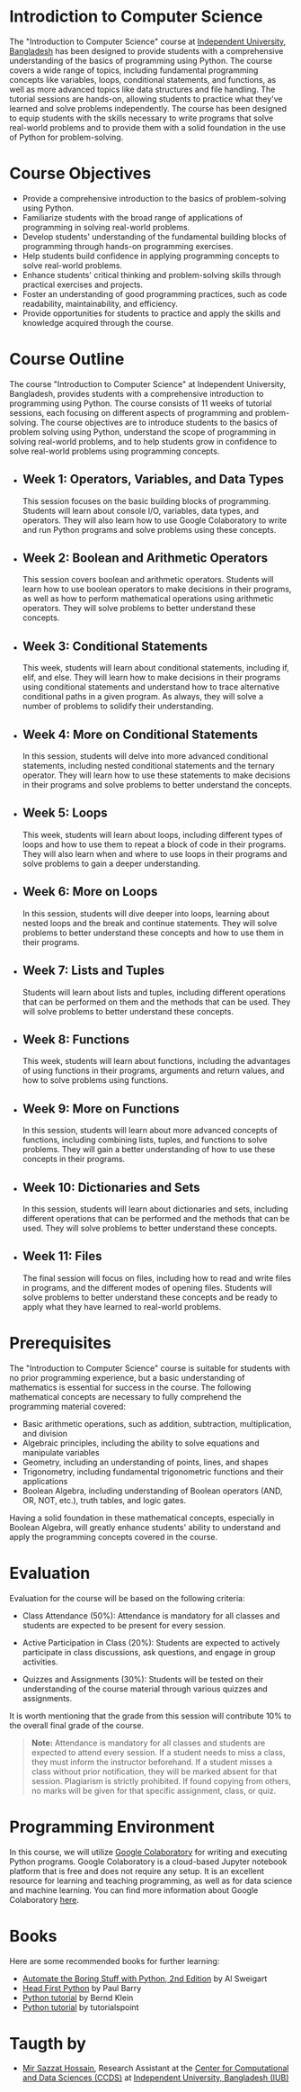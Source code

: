 # Introdiction to Computer Science

The "Introduction to Computer Science" course at [Independent University, Bangladesh](http://iub.edu.bd) has been designed to provide students with a comprehensive understanding of the basics of programming using Python. The course covers a wide range of topics, including fundamental programming concepts like variables, loops, conditional statements, and functions, as well as more advanced topics like data structures and file handling. The tutorial sessions are hands-on, allowing students to practice what they've learned and solve problems independently. The course has been designed to equip students with the skills necessary to write programs that solve real-world problems and to provide them with a solid foundation in the use of Python for problem-solving.

# Course Objectives

- Provide a comprehensive introduction to the basics of problem-solving using Python.
- Familiarize students with the broad range of applications of programming in solving real-world problems.
- Develop students' understanding of the fundamental building blocks of programming through hands-on programming exercises.
- Help students build confidence in applying programming concepts to solve real-world problems.
- Enhance students' critical thinking and problem-solving skills through practical exercises and projects.
- Foster an understanding of good programming practices, such as code readability, maintainability, and efficiency.
- Provide opportunities for students to practice and apply the skills and knowledge acquired through the course.

# Course Outline

The course "Introduction to Computer Science" at Independent University, Bangladesh, provides students with a comprehensive introduction to programming using Python. The course consists of 11 weeks of tutorial sessions, each focusing on different aspects of programming and problem-solving. The course objectives are to introduce students to the basics of problem solving using Python, understand the scope of programming in solving real-world problems, and to help students grow in confidence to solve real-world problems using programming concepts.

- ## Week 1: Operators, Variables, and Data Types

  This session focuses on the basic building blocks of programming. Students will learn about console I/O, variables, data types, and operators. They will also learn how to use Google Colaboratory to write and run Python programs and solve problems using these concepts.

- ## Week 2: Boolean and Arithmetic Operators

  This session covers boolean and arithmetic operators. Students will learn how to use boolean operators to make decisions in their programs, as well as how to perform mathematical operations using arithmetic operators. They will solve problems to better understand these concepts.

- ## Week 3: Conditional Statements

  This week, students will learn about conditional statements, including if, elif, and else. They will learn how to make decisions in their programs using conditional statements and understand how to trace alternative conditional paths in a given program. As always, they will solve a number of problems to solidify their understanding.

- ## Week 4: More on Conditional Statements

  In this session, students will delve into more advanced conditional statements, including nested conditional statements and the ternary operator. They will learn how to use these statements to make decisions in their programs and solve problems to better understand the concepts.

- ## Week 5: Loops

  This week, students will learn about loops, including different types of loops and how to use them to repeat a block of code in their programs. They will also learn when and where to use loops in their programs and solve problems to gain a deeper understanding.

- ## Week 6: More on Loops

  In this session, students will dive deeper into loops, learning about nested loops and the break and continue statements. They will solve problems to better understand these concepts and how to use them in their programs.

- ## Week 7: Lists and Tuples

  Students will learn about lists and tuples, including different operations that can be performed on them and the methods that can be used. They will solve problems to better understand these concepts.

- ## Week 8: Functions

  This week, students will learn about functions, including the advantages of using functions in their programs, arguments and return values, and how to solve problems using functions.

- ## Week 9: More on Functions

  In this session, students will learn about more advanced concepts of functions, including combining lists, tuples, and functions to solve problems. They will gain a better understanding of how to use these concepts in their programs.

- ## Week 10: Dictionaries and Sets

  In this session, students will learn about dictionaries and sets, including different operations that can be performed and the methods that can be used. They will solve problems to better understand these concepts.

- ## Week 11: Files
  The final session will focus on files, including how to read and write files in programs, and the different modes of opening files. Students will solve problems to better understand these concepts and be ready to apply what they have learned to real-world problems.

# Prerequisites

The "Introduction to Computer Science" course is suitable for students with no prior programming experience, but a basic understanding of mathematics is essential for success in the course. The following mathematical concepts are necessary to fully comprehend the programming material covered:

- Basic arithmetic operations, such as addition, subtraction, multiplication, and division
- Algebraic principles, including the ability to solve equations and manipulate variables
- Geometry, including an understanding of points, lines, and shapes
- Trigonometry, including fundamental trigonometric functions and their applications
- Boolean Algebra, including understanding of Boolean operators (AND, OR, NOT, etc.), truth tables, and logic gates.

Having a solid foundation in these mathematical concepts, especially in Boolean Algebra, will greatly enhance students' ability to understand and apply the programming concepts covered in the course.

# Evaluation

Evaluation for the course will be based on the following criteria:

- Class Attendance (50%): Attendance is mandatory for all classes and students are expected to be present for every session.

- Active Participation in Class (20%): Students are expected to actively participate in class discussions, ask questions, and engage in group activities.

- Quizzes and Assignments (30%): Students will be tested on their understanding of the course material through various quizzes and assignments.

It is worth mentioning that the grade from this session will contribute 10% to the overall final grade of the course.

> **Note:** Attendance is mandatory for all classes and students are expected to attend every session. If a student needs to miss a class, they must inform the instructor beforehand. If a student misses a class without prior notification, they will be marked absent for that session. Plagiarism is strictly prohibited. If found copying from others, no marks will be given for that specific assignment, class, or quiz.

# Programming Environment

In this course, we will utilize [Google Colaboratory](https://colab.research.google.com/) for writing and executing Python programs. Google Colaboratory is a cloud-based Jupyter notebook platform that is free and does not require any setup. It is an excellent resource for learning and teaching programming, as well as for data science and machine learning. You can find more information about Google Colaboratory [here](https://colab.research.google.com/notebooks/welcome.ipynb).

# Books

Here are some recommended books for further learning:

- [Automate the Boring Stuff with Python, 2nd Edition](https://automatetheboringstuff.com/) by Al Sweigart
- [Head First Python](https://www.oreilly.com/library/view/head-first-python/9781491919521/) by Paul Barry
- [Python tutorial](https://python-course.eu/python-tutorial/) by Bernd Klein
- [Python tutorial](https://www.tutorialspoint.com/python3/python3_tutorial.pdf) by tutorialspoint

# Taugth by

- [Mir Sazzat Hossain](https://mirsazzathossain.me), Research Assistant at the [Center for Computational and Data Sciences (CCDS)](https://ccds.ai) at [Independent University, Bangladesh (IUB)](http://iub.edu.bd)
